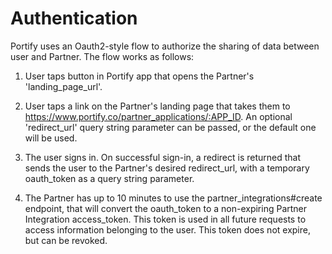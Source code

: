 # Authentication

Portify uses an Oauth2-style flow to authorize the sharing of data between user and Partner. The flow works as follows:

1) User taps button in Portify app that opens the Partner's 'landing_page_url'.

2) User taps a link on the Partner's landing page that takes them to https://www.portify.co/partner_applications/:APP_ID. An optional 'redirect_url' query string parameter can be passed, or the default one will be used.

3) The user signs in. On successful sign-in, a redirect is returned that sends the user to the Partner's desired redirect_url, with a temporary oauth_token as a query string parameter.

4) The Partner has up to 10 minutes to use the partner_integrations#create endpoint, that will convert the oauth_token to a non-expiring Partner Integration access_token. This token is used in all future requests to access information belonging to the user. This token does not expire, but can be revoked. 
